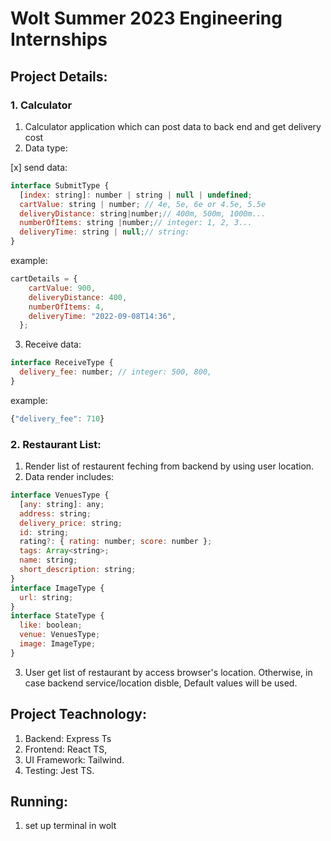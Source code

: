 # Wolt Summer 2023 Engineering Internships

## Project Details:

### 1. Calculator 

1. Calculator application which can post data to back end and get delivery cost
2. Data type: 

[x] send data: 
```js
interface SubmitType {
  [index: string]: number | string | null | undefined;
  cartValue: string | number; // 4e, 5e, 6e or 4.5e, 5.5e
  deliveryDistance: string|number;// 400m, 500m, 1000m...
  numberOfItems: string |number;// integer: 1, 2, 3...
  deliveryTime: string | null;// string: 
}
```
example: 
```js
cartDetails = {
    cartValue: 900,
    deliveryDistance: 400,
    numberOfItems: 4,
    deliveryTime: "2022-09-08T14:36",
  };
```
3. Receive data: 

```js
interface ReceiveType {
  delivery_fee: number; // integer: 500, 800, 
}
```
example:
```js
{"delivery_fee": 710}
```
### 2. Restaurant List: 

1. Render list of restaurent feching from backend by using user location.
2. Data render includes:
```js
interface VenuesType {
  [any: string]: any;
  address: string;
  delivery_price: string;
  id: string;
  rating?: { rating: number; score: number };
  tags: Array<string>;
  name: string;
  short_description: string;
}
interface ImageType {
  url: string;
}
interface StateType {
  like: boolean;
  venue: VenuesType;
  image: ImageType;
}
```
3. User get list of restaurant by access browser's location. Otherwise, in case backend service/location disble, Default values will be used. 

## Project Teachnology: 

1. Backend: Express Ts
2. Frontend: React TS, 
3. UI Framework: Tailwind.
4. Testing: Jest TS.

## Running: 
1. set up terminal in wolt